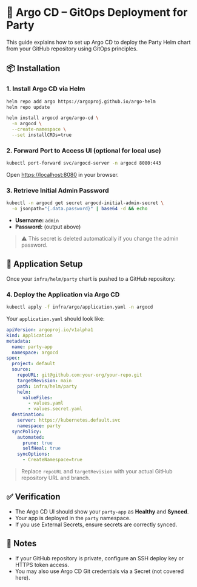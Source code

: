 # 🚀 Argo CD – GitOps Deployment for Party

This guide explains how to set up Argo CD to deploy the Party Helm chart from your GitHub repository using GitOps principles.

## 📦 Installation

### 1. Install Argo CD via Helm

```bash
helm repo add argo https://argoproj.github.io/argo-helm
helm repo update

helm install argocd argo/argo-cd \
  -n argocd \
  --create-namespace \
  --set installCRDs=true
```

### 2. Forward Port to Access UI (optional for local use)

```bash
kubectl port-forward svc/argocd-server -n argocd 8080:443
```

Open [https://localhost:8080](https://localhost:8080) in your browser.

### 3. Retrieve Initial Admin Password

```bash
kubectl -n argocd get secret argocd-initial-admin-secret \
  -o jsonpath="{.data.password}" | base64 -d && echo
```

- **Username:** `admin`
- **Password:** (output above)

> ⚠️ This secret is deleted automatically if you change the admin password.

## 🔧 Application Setup

Once your `infra/helm/party` chart is pushed to a GitHub repository:

### 4. Deploy the Application via Argo CD

```bash
kubectl apply -f infra/argo/application.yaml -n argocd
```

Your `application.yaml` should look like:

```yaml
apiVersion: argoproj.io/v1alpha1
kind: Application
metadata:
  name: party-app
  namespace: argocd
spec:
  project: default
  source:
    repoURL: git@github.com:your-org/your-repo.git
    targetRevision: main
    path: infra/helm/party
    helm:
      valueFiles:
        - values.yaml
        - values.secret.yaml
  destination:
    server: https://kubernetes.default.svc
    namespace: party
  syncPolicy:
    automated:
      prune: true
      selfHeal: true
    syncOptions:
      - CreateNamespace=true
```

> Replace `repoURL` and `targetRevision` with your actual GitHub repository URL and branch.

## ✅ Verification

- The Argo CD UI should show your `party-app` as **Healthy** and **Synced**.
- Your app is deployed in the `party` namespace.
- If you use External Secrets, ensure secrets are correctly synced.

## 🔐 Notes

- If your GitHub repository is private, configure an SSH deploy key or HTTPS token access.
- You may also use Argo CD Git credentials via a Secret (not covered here).
